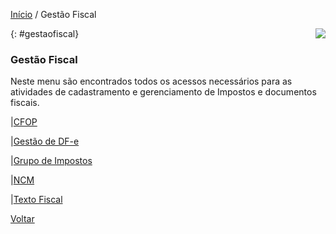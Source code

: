 [Início](index.md) / Gestão Fiscal

<a href="http://docs.continentenuvem.com.br/dicas.html#dicas"><img align="right" src="http://docs.continentenuvem.com.br/images/dicas.png"></a>

{: #gestaofiscal}

### Gestão Fiscal

Neste menu são encontrados todos os acessos necessários para as atividades de cadastramento e gerenciamento de Impostos e documentos fiscais.

|[CFOP](gestao_fiscal_cfop.md#cadastro)

|[Gestão de  DF-e](gestao_fiscal_gestao_dfe.md)

|[Grupo de Impostos](gestao_fiscal_grupo_impostos.md##grupoimpostos)

|[NCM](gestao_fiscal_ncm.md#cadastro)

|[Texto Fiscal](gestao_fiscal_texto_fiscal.md#cadastro)



[Voltar](index.md)